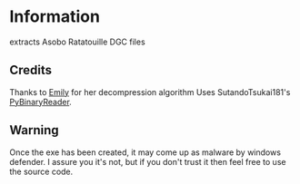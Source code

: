# Information
extracts Asobo Ratatouille DGC files

## Credits
Thanks to [Emily](https://github.com/widberg/fmt_fuel/blob/master/inc_fuel.py) for her decompression algorithm
Uses SutandoTsukai181's [PyBinaryReader](https://github.com/SutandoTsukai181/PyBinaryReader).

## Warning
Once the exe has been created, it may come up as malware by windows defender. I assure you it's not, but if you don't trust it then feel free to use the source code.

